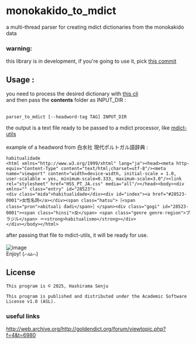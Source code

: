 # monokakido_to_mdict
a multi-thread parser for creating mdict dictionaries from the monokakido data

### warning:
this library is in development, if you're going to use it, pick [this commit](https://github.com/KonstantinDjairo/monokakido_to_mdict/tree/da3c4fe685641acf29f52cdb10639e429b75b0ad)

## Usage :
you need to process the desired dictionary with [this cli](https://git.ajattix.org/hashirama/mkd-utils)\
and then pass the **contents** folder as INPUT_DIR : <br></br>
```shell
parser_to_mdict [--headword-tag TAG] INPUT_DIR
```
the output is a text file ready to be passed to a mdict processor, like [mdict-utils](https://github.com/liuyug/mdict-utils) <br></br>
example of a headword from 白水社 現代ポルトガル語辞典 :
```
habitualidade
<html xmlns="http://www.w3.org/1999/xhtml" lang="ja"><head><meta http-equiv="Content-Type" content="text/html;charset=utf-8"/><meta name="viewport" content="width=device-width, initial-scale = 1.0, user-scalable = yes, minimum-scale=0.333, maximum-scale=3.0"/><link rel="stylesheet" href="HSS_PT_JA.css" media="all"/></head><body><div xmlns="" class="entry" id="28523">
<div class="mida">habitualidade</div><div id="index"><a href="#28523-0001">女性名詞</a></div><span class="hatsu">［<span class="pron">abituali ́dadi</span>］</span><div class="gogi" id="28523-0001"><span class="hinsi">女</span> <span class="genre genre-region">ブラジル</span> ＝<strong>habitualismo</strong></div>
</div></body></html>
```
after passing that file to mdict-utils, it will be ready for use. <br></br>
![image](https://github.com/user-attachments/assets/0ceb9ef4-db6a-46cd-82c2-7867d2442a0a)\
Enjoy! (⌒ω⌒)
## License
```
This program is © 2025, Hashirama Senju 

This program is published and distributed under the Academic Software License v1.0 (ASL).
```


### useful links
http://web.archive.org/http://goldendict.org/forum/viewtopic.php?f=4&t=6980
